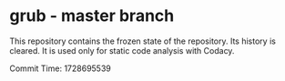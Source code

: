 # grub - master branch

This repository contains the frozen state of the repository.
Its history is cleared. It is used only for static code
analysis with Codacy.

Commit Time: 1728695539